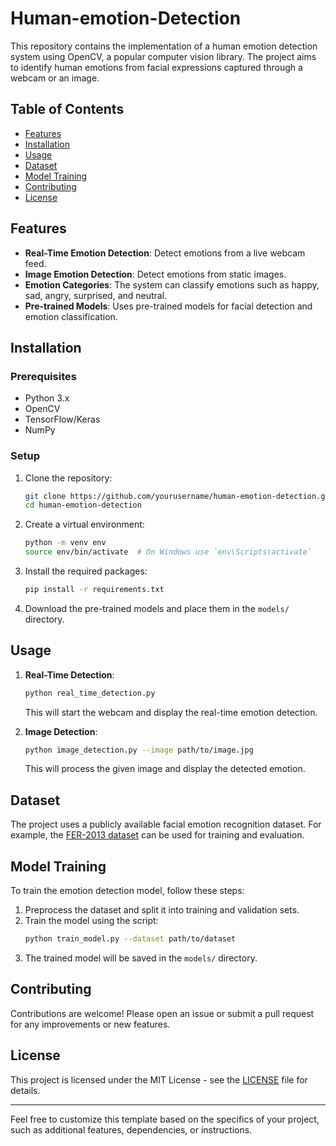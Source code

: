 # Human-emotion-Detection



This repository contains the implementation of a human emotion detection system using OpenCV, a popular computer vision library. The project aims to identify human emotions from facial expressions captured through a webcam or an image.

## Table of Contents
- [Features](#features)
- [Installation](#installation)
- [Usage](#usage)
- [Dataset](#dataset)
- [Model Training](#model-training)
- [Contributing](#contributing)
- [License](#license)

## Features
- **Real-Time Emotion Detection**: Detect emotions from a live webcam feed.
- **Image Emotion Detection**: Detect emotions from static images.
- **Emotion Categories**: The system can classify emotions such as happy, sad, angry, surprised, and neutral.
- **Pre-trained Models**: Uses pre-trained models for facial detection and emotion classification.

## Installation
### Prerequisites
- Python 3.x
- OpenCV
- TensorFlow/Keras
- NumPy

### Setup
1. Clone the repository:
   ```bash
   git clone https://github.com/yourusername/human-emotion-detection.git
   cd human-emotion-detection
   ```

2. Create a virtual environment:
   ```bash
   python -m venv env
   source env/bin/activate  # On Windows use `env\Scripts\activate`
   ```

3. Install the required packages:
   ```bash
   pip install -r requirements.txt
   ```

4. Download the pre-trained models and place them in the `models/` directory.

## Usage
1. **Real-Time Detection**:
   ```bash
   python real_time_detection.py
   ```
   This will start the webcam and display the real-time emotion detection.

2. **Image Detection**:
   ```bash
   python image_detection.py --image path/to/image.jpg
   ```
   This will process the given image and display the detected emotion.

## Dataset
The project uses a publicly available facial emotion recognition dataset. For example, the [FER-2013 dataset](https://www.kaggle.com/c/challenges-in-representation-learning-facial-expression-recognition-challenge/data) can be used for training and evaluation.

## Model Training
To train the emotion detection model, follow these steps:
1. Preprocess the dataset and split it into training and validation sets.
2. Train the model using the script:
   ```bash
   python train_model.py --dataset path/to/dataset
   ```
3. The trained model will be saved in the `models/` directory.

## Contributing
Contributions are welcome! Please open an issue or submit a pull request for any improvements or new features.

## License
This project is licensed under the MIT License - see the [LICENSE](LICENSE) file for details.

---

Feel free to customize this template based on the specifics of your project, such as additional features, dependencies, or instructions.
